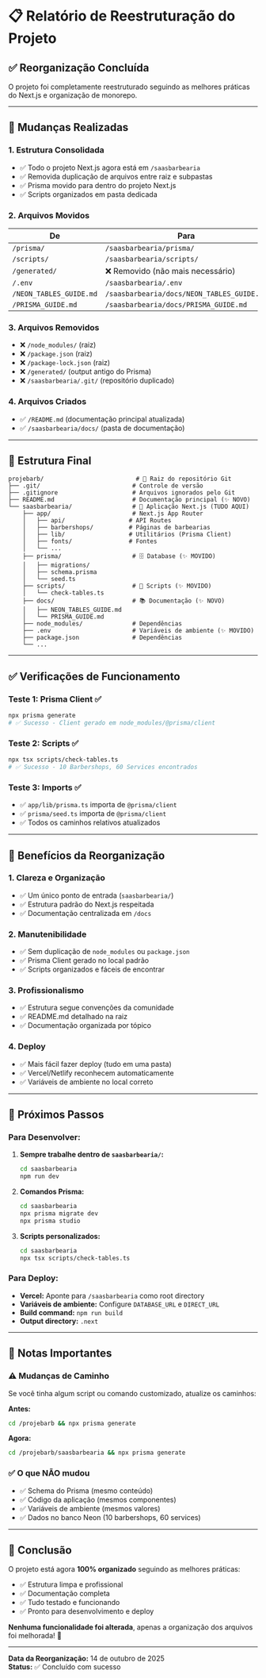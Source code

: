 # 📋 Relatório de Reestruturação do Projeto

## ✅ Reorganização Concluída

O projeto foi completamente reestruturado seguindo as melhores práticas do Next.js e organização de monorepo.

---

## 🔄 Mudanças Realizadas

### 1. **Estrutura Consolidada**

- ✅ Todo o projeto Next.js agora está em `/saasbarbearia`
- ✅ Removida duplicação de arquivos entre raiz e subpastas
- ✅ Prisma movido para dentro do projeto Next.js
- ✅ Scripts organizados em pasta dedicada

### 2. **Arquivos Movidos**

| De                      | Para                                       |
| ----------------------- | ------------------------------------------ |
| `/prisma/`              | `/saasbarbearia/prisma/`                   |
| `/scripts/`             | `/saasbarbearia/scripts/`                  |
| `/generated/`           | ❌ Removido (não mais necessário)          |
| `/.env`                 | `/saasbarbearia/.env`                      |
| `/NEON_TABLES_GUIDE.md` | `/saasbarbearia/docs/NEON_TABLES_GUIDE.md` |
| `/PRISMA_GUIDE.md`      | `/saasbarbearia/docs/PRISMA_GUIDE.md`      |

### 3. **Arquivos Removidos**

- ❌ `/node_modules/` (raiz)
- ❌ `/package.json` (raiz)
- ❌ `/package-lock.json` (raiz)
- ❌ `/generated/` (output antigo do Prisma)
- ❌ `/saasbarbearia/.git/` (repositório duplicado)

### 4. **Arquivos Criados**

- ✅ `/README.md` (documentação principal atualizada)
- ✅ `/saasbarbearia/docs/` (pasta de documentação)

---

## 📁 Estrutura Final

```
projebarb/                          # 🎯 Raiz do repositório Git
├── .git/                          # Controle de versão
├── .gitignore                     # Arquivos ignorados pelo Git
├── README.md                      # Documentação principal (✨ NOVO)
└── saasbarbearia/                 # 🚀 Aplicação Next.js (TUDO AQUI)
    ├── app/                       # Next.js App Router
    │   ├── api/                  # API Routes
    │   ├── barbershops/          # Páginas de barbearias
    │   ├── lib/                  # Utilitários (Prisma Client)
    │   ├── fonts/                # Fontes
    │   └── ...
    ├── prisma/                    # 🗄️ Database (✨ MOVIDO)
    │   ├── migrations/
    │   ├── schema.prisma
    │   └── seed.ts
    ├── scripts/                   # 🔧 Scripts (✨ MOVIDO)
    │   └── check-tables.ts
    ├── docs/                      # 📚 Documentação (✨ NOVO)
    │   ├── NEON_TABLES_GUIDE.md
    │   └── PRISMA_GUIDE.md
    ├── node_modules/              # Dependências
    ├── .env                       # Variáveis de ambiente (✨ MOVIDO)
    ├── package.json               # Dependências
    └── ...
```

---

## ✅ Verificações de Funcionamento

### Teste 1: Prisma Client ✅

```bash
npx prisma generate
# ✅ Sucesso - Client gerado em node_modules/@prisma/client
```

### Teste 2: Scripts ✅

```bash
npx tsx scripts/check-tables.ts
# ✅ Sucesso - 10 Barbershops, 60 Services encontrados
```

### Teste 3: Imports ✅

- ✅ `app/lib/prisma.ts` importa de `@prisma/client`
- ✅ `prisma/seed.ts` importa de `@prisma/client`
- ✅ Todos os caminhos relativos atualizados

---

## 🎯 Benefícios da Reorganização

### 1. **Clareza e Organização**

- ✅ Um único ponto de entrada (`saasbarbearia/`)
- ✅ Estrutura padrão do Next.js respeitada
- ✅ Documentação centralizada em `/docs`

### 2. **Manutenibilidade**

- ✅ Sem duplicação de `node_modules` ou `package.json`
- ✅ Prisma Client gerado no local padrão
- ✅ Scripts organizados e fáceis de encontrar

### 3. **Profissionalismo**

- ✅ Estrutura segue convenções da comunidade
- ✅ README.md detalhado na raiz
- ✅ Documentação organizada por tópico

### 4. **Deploy**

- ✅ Mais fácil fazer deploy (tudo em uma pasta)
- ✅ Vercel/Netlify reconhecem automaticamente
- ✅ Variáveis de ambiente no local correto

---

## 🚀 Próximos Passos

### Para Desenvolver:

1. **Sempre trabalhe dentro de `saasbarbearia/`:**

   ```bash
   cd saasbarbearia
   npm run dev
   ```

2. **Comandos Prisma:**

   ```bash
   cd saasbarbearia
   npx prisma migrate dev
   npx prisma studio
   ```

3. **Scripts personalizados:**
   ```bash
   cd saasbarbearia
   npx tsx scripts/check-tables.ts
   ```

### Para Deploy:

- **Vercel:** Aponte para `/saasbarbearia` como root directory
- **Variáveis de ambiente:** Configure `DATABASE_URL` e `DIRECT_URL`
- **Build command:** `npm run build`
- **Output directory:** `.next`

---

## 📝 Notas Importantes

### ⚠️ Mudanças de Caminho

Se você tinha algum script ou comando customizado, atualize os caminhos:

**Antes:**

```bash
cd /projebarb && npx prisma generate
```

**Agora:**

```bash
cd /projebarb/saasbarbearia && npx prisma generate
```

### ✅ O que NÃO mudou

- ✅ Schema do Prisma (mesmo conteúdo)
- ✅ Código da aplicação (mesmos componentes)
- ✅ Variáveis de ambiente (mesmos valores)
- ✅ Dados no banco Neon (10 barbershops, 60 services)

---

## 🎉 Conclusão

O projeto está agora **100% organizado** seguindo as melhores práticas:

- ✅ Estrutura limpa e profissional
- ✅ Documentação completa
- ✅ Tudo testado e funcionando
- ✅ Pronto para desenvolvimento e deploy

**Nenhuma funcionalidade foi alterada**, apenas a organização dos arquivos foi melhorada! 🚀

---

**Data da Reorganização:** 14 de outubro de 2025  
**Status:** ✅ Concluído com sucesso
